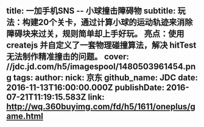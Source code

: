 title: 一加手机SNS -- 小球撞击障碍物
subtitle: 玩法：构建20个关卡，通过计算小球的运动轨迹来消除障碍块来过关，规则简单却上手好玩。 亮点：使用 createjs 并自定义了一套物理碰撞算法，解决 hitTest 无法制作精准撞击的问题。
cover: //jdc.jd.com/h5/imagespool/1480503961454.png
tags:
author:
  nick: 京东
  github_name: JDC
date: 2016-11-13T16:00:00.000Z
publishDate: 2016-07-21T11:19:15.583Z
link: http://wq.360buyimg.com/fd/h5/1611/oneplus/game.html
---
